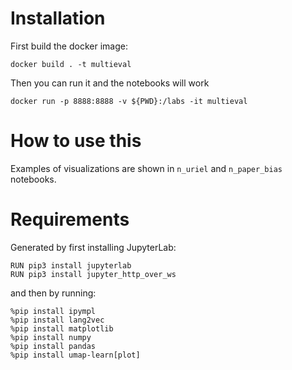 # Installation

First build the docker image:

```
docker build . -t multieval
```

Then you can run it and the notebooks will work

```
docker run -p 8888:8888 -v ${PWD}:/labs -it multieval
```

# How to use this

Examples of visualizations are shown in `n_uriel` and `n_paper_bias` notebooks.

# Requirements

Generated by first installing JupyterLab:

```shell
RUN pip3 install jupyterlab
RUN pip3 install jupyter_http_over_ws
```

and then by running:

```shell
%pip install ipympl
%pip install lang2vec
%pip install matplotlib
%pip install numpy
%pip install pandas
%pip install umap-learn[plot]
```